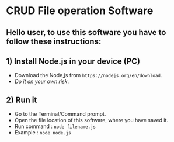 # CRUD File operation Software

## Hello user, to use this software you have to follow these instructions:

## 1) Install Node.js in your device (PC)
- Download the Node,js from `https://nodejs.org/en/download`.
- *Do it on your own risk*.

## 2) Run it
- Go to the Terminal/Command prompt.
- Open the file location of this software, where you have saved it.
- Run command : `node filename.js`
- Example : `node node.js`
